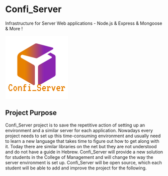 # Confi_Server
Infrastructure for Server Web applications - Node.js &  Express & Mongoose & More ! 


![Image of Logo](https://github.com/itayGuetta/confi_Server/blob/master/Confi_Server_logo.png)


##  Project Purpose
Confi_Server project is to save the repetitive action of setting up an environment and a similar server for each application. Nowadays every project needs to set up this time-consuming environment and usually need to learn a new language that takes time to figure out how to get along with it. Today there are similar libraries on the net but they are not understood and do not have a guide in Hebrew.
Confi_Server will provide a new solution for students in the College of Management and will change the way the server environment is set up. Confi_Server will be open source, which each student will be able to add and improve the project for the following.
